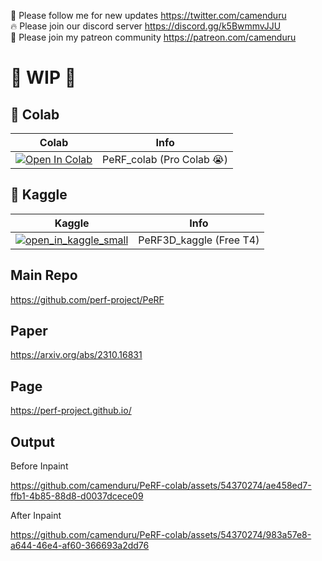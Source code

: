🐣 Please follow me for new updates https://twitter.com/camenduru <br />
🔥 Please join our discord server https://discord.gg/k5BwmmvJJU <br />
🥳 Please join my patreon community https://patreon.com/camenduru <br />

# 🚦 WIP 🚦

## 🦒 Colab

| Colab | Info
| --- | --- |
[![Open In Colab](https://colab.research.google.com/assets/colab-badge.svg)](https://colab.research.google.com/github/camenduru/PeRF-colab/blob/main/PeRF_colab.ipynb) | PeRF_colab (Pro Colab 😭)

## 🦆 Kaggle

| Kaggle | Info
| --- | --- |
[![open_in_kaggle_small](https://user-images.githubusercontent.com/54370274/228924833-17316feb-d0fe-4249-90ba-682930ba11e5.svg)](https://kaggle.com/camenduru/PeRF3D) | PeRF3D_kaggle (Free T4)


## Main Repo
https://github.com/perf-project/PeRF

## Paper
https://arxiv.org/abs/2310.16831

## Page
https://perf-project.github.io/

## Output

Before Inpaint

https://github.com/camenduru/PeRF-colab/assets/54370274/ae458ed7-ffb1-4b85-88d8-d0037dcece09

After Inpaint

https://github.com/camenduru/PeRF-colab/assets/54370274/983a57e8-a644-46e4-af60-366693a2dd76
